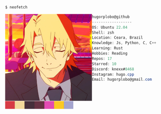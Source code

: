 ```bash
$ neofetch
```

<img src="resources/profile.jpg" alt="Profile image" align="left" width="280px" />

```csharp
hugorplobo@github
------------------
OS: Ubuntu 22.04
Shell: zsh
Location: Ceara, Brazil
Knowledge: Js, Python, C, C++
Learning: Rust
Hobbies: Reading
Repos: 17
Starred: 10
Discord: knexx#8468
Instagram: hugo.cpp
Email: hugorplobo@gmail.com

```
<br>

&nbsp;&nbsp;&nbsp;&nbsp;&nbsp;&nbsp;
<img src="./resources/colors.png" alt="Profile colors" width="220px" />
